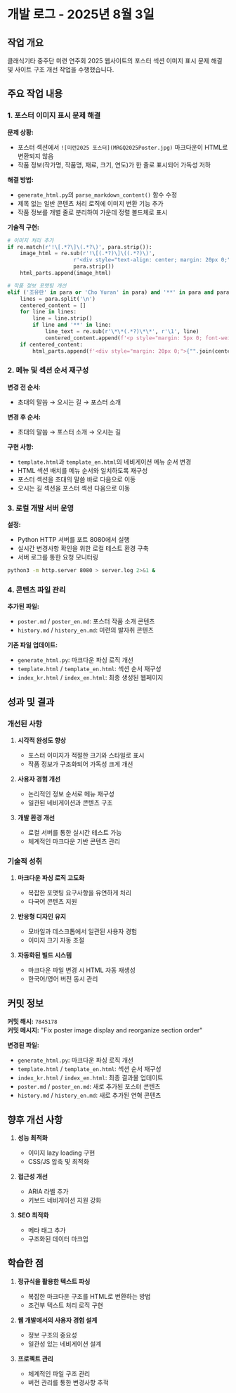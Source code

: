 # 개발 로그 - 2025년 8월 3일

## 작업 개요
클래식기타 중주단 미련 연주회 2025 웹사이트의 포스터 섹션 이미지 표시 문제 해결 및 사이트 구조 개선 작업을 수행했습니다.

## 주요 작업 내용

### 1. 포스터 이미지 표시 문제 해결

**문제 상황:**
- 포스터 섹션에서 `![미련2025 포스터](MRGQ2025Poster.jpg)` 마크다운이 HTML로 변환되지 않음
- 작품 정보(작가명, 작품명, 재료, 크기, 연도)가 한 줄로 표시되어 가독성 저하

**해결 방법:**
- `generate_html.py`의 `parse_markdown_content()` 함수 수정
- 제목 없는 일반 콘텐츠 처리 로직에 이미지 변환 기능 추가
- 작품 정보를 개별 줄로 분리하여 가운데 정렬 볼드체로 표시

**기술적 구현:**
```python
# 이미지 처리 추가
if re.match(r'!\[.*?\]\(.*?\)', para.strip()):
    image_html = re.sub(r'!\[(.*?)\]\((.*?)\)', 
                     r'<div style="text-align: center; margin: 20px 0;"><img src="\2" alt="\1" style="max-width: 400px; width: 100%; height: auto; border-radius: 8px; box-shadow: 0 2px 10px rgba(0,0,0,0.1);"></div>', 
                     para.strip())
    html_parts.append(image_html)

# 작품 정보 포맷팅 개선
elif ('조유란' in para or 'Cho Yuran' in para) and '**' in para and para.count('\n') >= 3:
    lines = para.split('\n')
    centered_content = []
    for line in lines:
        line = line.strip()
        if line and '**' in line:
            line_text = re.sub(r'\*\*(.*?)\*\*', r'\1', line)
            centered_content.append(f'<p style="margin: 5px 0; font-weight: bold; text-align: center;">{line_text}</p>')
    if centered_content:
        html_parts.append(f'<div style="margin: 20px 0;">{"".join(centered_content)}</div>')
```

### 2. 메뉴 및 섹션 순서 재구성

**변경 전 순서:**
- 초대의 말씀 → 오시는 길 → 포스터 소개

**변경 후 순서:**
- 초대의 말씀 → 포스터 소개 → 오시는 길

**구현 사항:**
- `template.html`과 `template_en.html`의 네비게이션 메뉴 순서 변경
- HTML 섹션 배치를 메뉴 순서와 일치하도록 재구성
- 포스터 섹션을 초대의 말씀 바로 다음으로 이동
- 오시는 길 섹션을 포스터 섹션 다음으로 이동

### 3. 로컬 개발 서버 운영

**설정:**
- Python HTTP 서버를 포트 8080에서 실행
- 실시간 변경사항 확인을 위한 로컬 테스트 환경 구축
- 서버 로그를 통한 요청 모니터링

```bash
python3 -m http.server 8080 > server.log 2>&1 &
```

### 4. 콘텐츠 파일 관리

**추가된 파일:**
- `poster.md` / `poster_en.md`: 포스터 작품 소개 콘텐츠
- `history.md` / `history_en.md`: 미련의 발자취 콘텐츠

**기존 파일 업데이트:**
- `generate_html.py`: 마크다운 파싱 로직 개선
- `template.html` / `template_en.html`: 섹션 순서 재구성
- `index_kr.html` / `index_en.html`: 최종 생성된 웹페이지

## 성과 및 결과

### 개선된 사항

1. **시각적 완성도 향상**
   - 포스터 이미지가 적절한 크기와 스타일로 표시
   - 작품 정보가 구조화되어 가독성 크게 개선

2. **사용자 경험 개선**
   - 논리적인 정보 순서로 메뉴 재구성
   - 일관된 네비게이션과 콘텐츠 구조

3. **개발 환경 개선**
   - 로컬 서버를 통한 실시간 테스트 가능
   - 체계적인 마크다운 기반 콘텐츠 관리

### 기술적 성취

1. **마크다운 파싱 로직 고도화**
   - 복잡한 포맷팅 요구사항을 유연하게 처리
   - 다국어 콘텐츠 지원

2. **반응형 디자인 유지**
   - 모바일과 데스크톱에서 일관된 사용자 경험
   - 이미지 크기 자동 조절

3. **자동화된 빌드 시스템**
   - 마크다운 파일 변경 시 HTML 자동 재생성
   - 한국어/영어 버전 동시 관리

## 커밋 정보

**커밋 해시:** `7845178`  
**커밋 메시지:** "Fix poster image display and reorganize section order"

**변경된 파일:**
- `generate_html.py`: 마크다운 파싱 로직 개선
- `template.html` / `template_en.html`: 섹션 순서 재구성
- `index_kr.html` / `index_en.html`: 최종 결과물 업데이트
- `poster.md` / `poster_en.md`: 새로 추가된 포스터 콘텐츠
- `history.md` / `history_en.md`: 새로 추가된 연혁 콘텐츠

## 향후 개선 사항

1. **성능 최적화**
   - 이미지 lazy loading 구현
   - CSS/JS 압축 및 최적화

2. **접근성 개선**
   - ARIA 라벨 추가
   - 키보드 네비게이션 지원 강화

3. **SEO 최적화**
   - 메타 태그 추가
   - 구조화된 데이터 마크업

## 학습한 점

1. **정규식을 활용한 텍스트 파싱**
   - 복잡한 마크다운 구조를 HTML로 변환하는 방법
   - 조건부 텍스트 처리 로직 구현

2. **웹 개발에서의 사용자 경험 설계**
   - 정보 구조의 중요성
   - 일관성 있는 네비게이션 설계

3. **프로젝트 관리**
   - 체계적인 파일 구조 관리
   - 버전 관리를 통한 변경사항 추적